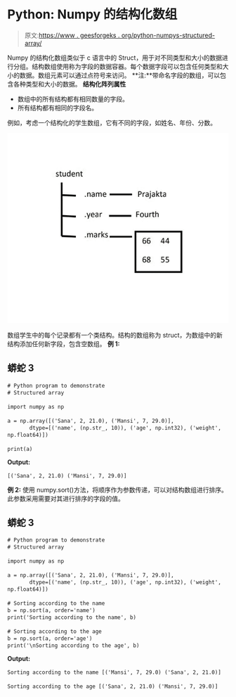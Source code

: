 # Python: Numpy 的结构化数组

> 原文:[https://www . geesforgeks . org/python-numpys-structured-array/](https://www.geeksforgeeks.org/python-numpys-structured-array/)

Numpy 的结构化数组类似于 c 语言中的 Struct，用于对不同类型和大小的数据进行分组。结构数组使用称为字段的数据容器。每个数据字段可以包含任何类型和大小的数据。数组元素可以通过点符号来访问。
**注:**带命名字段的数组，可以包含各种类型和大小的数据。
**结构化阵列属性**

*   数组中的所有结构都有相同数量的字段。
*   所有结构都有相同的字段名。

例如，考虑一个结构化的学生数组，它有不同的字段，如姓名、年份、分数。

![](img/4296ecf62590e095777ae2faadb25a0f.png)

数组学生中的每个记录都有一个类结构。结构的数组称为 struct，为数组中的新结构添加任何新字段，包含空数组。
**例 1:**

## 蟒蛇 3

```
# Python program to demonstrate
# Structured array

import numpy as np

a = np.array([('Sana', 2, 21.0), ('Mansi', 7, 29.0)],
       dtype=[('name', (np.str_, 10)), ('age', np.int32), ('weight', np.float64)])

print(a)
```

**Output:** 

```
[('Sana', 2, 21.0) ('Mansi', 7, 29.0)]
```

**例 2:** 使用 numpy.sort()方法，将顺序作为参数传递，可以对结构数组进行排序。此参数采用需要对其进行排序的字段的值。

## 蟒蛇 3

```
# Python program to demonstrate
# Structured array

import numpy as np

a = np.array([('Sana', 2, 21.0), ('Mansi', 7, 29.0)],
       dtype=[('name', (np.str_, 10)), ('age', np.int32), ('weight', np.float64)])

# Sorting according to the name
b = np.sort(a, order='name')
print('Sorting according to the name', b)

# Sorting according to the age
b = np.sort(a, order='age')
print('\nSorting according to the age', b)
```

**Output:** 

```
Sorting according to the name [('Mansi', 7, 29.0) ('Sana', 2, 21.0)]

Sorting according to the age [('Sana', 2, 21.0) ('Mansi', 7, 29.0)]
```